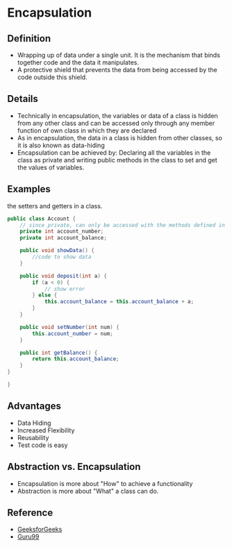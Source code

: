 # Encapsulation

## Definition

* Wrapping up of data under a single unit. It is the mechanism that binds together code and the data it manipulates.
* A protective shield that prevents the data from being accessed by the code outside this shield.

## Details

* Technically in encapsulation, the variables or data of a class is hidden from any other class and can be accessed only through any member function of own class in which they are declared
* As in encapsulation, the data in a class is hidden from other classes, so it is also known as data-hiding
* Encapsulation can be achieved by: Declaring all the variables in the class as private and writing public methods in the class to set and get the values of variables.

## Examples

the setters and getters in a class.

```java
public class Account {
    // since private, can only be accessed with the methods defined in the class. So data hiding
    private int account_number;
    private int account_balance;

    public void showData() {
        //code to show data
    }

    public void deposit(int a) {
        if (a < 0) {
            // show error
        } else {
            this.account_balance = this.account_balance + a;
        }
    }

    public void setNumber(int num) {
        this.account_number = num;
    }

    public int getBalance() {
        return this.account_balance;
    }
}

}
```

## Advantages

* Data Hiding
* Increased Flexibility
* Reusability
* Test code is easy

## Abstraction vs. Encapsulation

* Encapsulation is more about "How" to achieve a functionality
* Abstraction is more about "What" a class can do.

## Reference

* [GeeksforGeeks](https://www.geeksforgeeks.org/encapsulation-in-java/)
* [Guru99](https://www.guru99.com/java-oops-encapsulation.html)